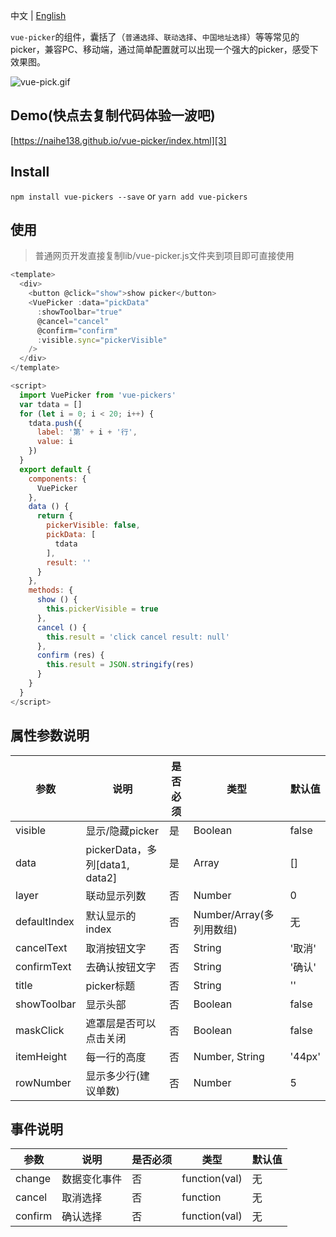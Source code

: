 中文 | [English](https://github.com/naihe138/vue-picker/blob/master/README-en.md)


`vue-picker`的组件，囊括了（`普通选择`、`联动选择`、`中国地址选择`）等等常见的picker，兼容PC、移动端，通过简单配置就可以出现一个强大的picker，感受下效果图。


![vue-pick.gif][1]


## Demo(快点去复制代码体验一波吧)

[https://naihe138.github.io/vue-picker/index.html][3]


## Install

`npm install vue-pickers --save` or `yarn add vue-pickers`


## 使用

> 普通网页开发直接复制lib/vue-picker.js文件夹到项目即可直接使用

````javascript
<template>
  <div>
    <button @click="show">show picker</button>
    <VuePicker :data="pickData"
      :showToolbar="true"
      @cancel="cancel"
      @confirm="confirm"
      :visible.sync="pickerVisible"
    />
  </div>
</template>

<script>
  import VuePicker from 'vue-pickers'
  var tdata = []
  for (let i = 0; i < 20; i++) {
    tdata.push({
      label: '第' + i + '行',
      value: i
    })
  }
  export default {
    components: {
      VuePicker
    },
    data () {
      return {
        pickerVisible: false,
        pickData: [
          tdata
        ],
        result: ''
      }
    },
    methods: {
      show () {
        this.pickerVisible = true
      },
      cancel () {
        this.result = 'click cancel result: null'
      },
      confirm (res) {
        this.result = JSON.stringify(res)
      }
    }
  }
</script>
````

## 属性参数说明

参数 | 说明 | 是否必须 | 类型 |默认值
---- | --- | --- | --- | ---
visible | 显示/隐藏picker | 是 | Boolean | false
data | pickerData，多列[data1, data2]  | 是 | Array | []
layer | 联动显示列数  | 否 | Number | 0
defaultIndex | 默认显示的index  | 否 | Number/Array(多列用数组) | 无
cancelText | 取消按钮文字  | 否 | String | '取消'
confirmText | 去确认按钮文字  | 否 | String | '确认'
title | picker标题  | 否 | String | ''
showToolbar | 显示头部  | 否 | Boolean | false
maskClick | 遮罩层是否可以点击关闭  | 否 | Boolean | false
itemHeight | 每一行的高度 | 否 | Number, String | '44px'
rowNumber | 显示多少行(建议单数) | 否 | Number | 5

## 事件说明

参数 | 说明 | 是否必须 | 类型 |默认值
---- | --- | --- | --- | ---
change | 数据变化事件 | 否 | function(val) | 无
cancel | 取消选择 | 否 | function | 无
confirm | 确认选择  | 否 | function(val) | 无


[1]: http://ypimg.naice.me/vue-picker.gif
[3]: https://naihe138.github.io/vue-picker/index.html
